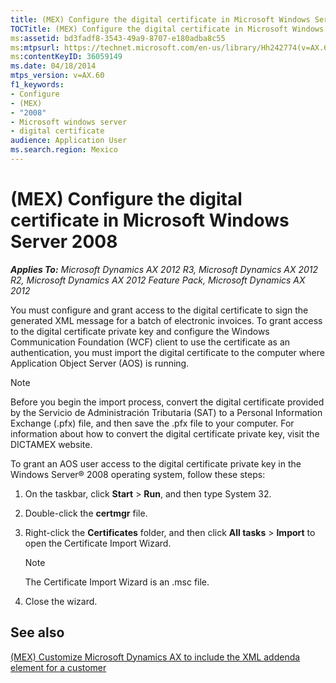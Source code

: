 ```yaml
---
title: (MEX) Configure the digital certificate in Microsoft Windows Server 2008
TOCTitle: (MEX) Configure the digital certificate in Microsoft Windows Server 2008
ms:assetid: bd3fadf8-3543-49a9-8707-e180adba8c55
ms:mtpsurl: https://technet.microsoft.com/en-us/library/Hh242774(v=AX.60)
ms:contentKeyID: 36059149
ms.date: 04/18/2014
mtps_version: v=AX.60
f1_keywords:
- Configure
- (MEX)
- "2008"
- Microsoft windows server
- digital certificate
audience: Application User
ms.search.region: Mexico
---
```


# (MEX) Configure the digital certificate in Microsoft Windows Server 2008 


_**Applies To:** Microsoft Dynamics AX 2012 R3, Microsoft Dynamics AX 2012 R2, Microsoft Dynamics AX 2012 Feature Pack, Microsoft Dynamics AX 2012_

You must configure and grant access to the digital certificate to sign the generated XML message for a batch of electronic invoices. To grant access to the digital certificate private key and configure the Windows Communication Foundation (WCF) client to use the certificate as an authentication, you must import the digital certificate to the computer where Application Object Server (AOS) is running.


> [!NOTE]
> <P>Before you begin the import process, convert the digital certificate provided by the Servicio de Administración Tributaria (SAT) to a Personal Information Exchange (.pfx) file, and then save the .pfx file to your computer. For information about how to convert the digital certificate private key, visit the DICTAMEX website.</P>



To grant an AOS user access to the digital certificate private key in the Windows Server® 2008 operating system, follow these steps:

1.  On the taskbar, click **Start** \> **Run**, and then type System 32.

2.  Double-click the **certmgr** file.

3.  Right-click the **Certificates** folder, and then click **All tasks** \> **Import** to open the Certificate Import Wizard.
    

    > [!NOTE]
    > <P>The Certificate Import Wizard is an .msc file.</P>



4.  Close the wizard.

## See also

[(MEX) Customize Microsoft Dynamics AX to include the XML addenda element for a customer](mex-customize-microsoft-dynamics-ax-to-include-the-xml-addenda-element-for-a-customer.md)

  


